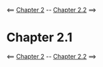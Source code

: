 <== [Chapter 2](./Chapter_02.md) -- [Chapter 2.2](./Chapter_02_02.md) ==>

# Chapter 2.1

<== [Chapter 2](./Chapter_02.md) -- [Chapter 2.2](./Chapter_02_02.md) ==>
